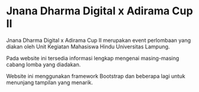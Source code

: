 # Jnana Dharma Digital x Adirama Cup II
Jnana Dharma Digital x Adirama Cup II merupakan event perlombaan yang diakan oleh Unit Kegiatan Mahasiswa Hindu Universitas Lampung.

Pada website ini tersedia informasi lengkap mengenai masing-masing cabang lomba yang diadakan.

Website ini menggunakan framework Bootstrap dan beberapa lagi untuk menunjang tampilan yang menarik.
